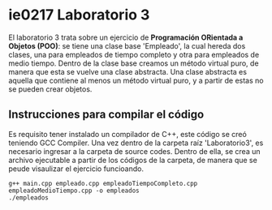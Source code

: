 # ie0217 Laboratorio 3

El laboratorio 3 trata sobre un ejercicio de **Programación ORientada a Objetos (POO)**: se tiene una clase base 'Empleado', la cual hereda dos clases, una para empleados de tiempo completo y otra para empleados de medio tiempo. Dentro de la clase base creamos un método virtual puro, de manera que esta se vuelve una clase abstracta. Una clase abstracta es aquella que contiene al menos un método virtual puro, y a partir de estas no se pueden crear objetos. 

## Instrucciones para compilar el código

Es requisito tener instalado un compilador de C++, este código se creó teniendo GCC Compiler. Una vez dentro de la carpeta raíz 'Laboratorio3', es necesario ingresar a la carpeta de source codes. Dentro de ella, se crea un archivo ejecutable a partir de los códigos de la carpeta, de manera que se peude visaulizar el ejercicio funcioando.

```
g++ main.cpp empleado.cpp empleadoTiempoCompleto.cpp empleadoMedioTiempo.cpp -o empleados
./empleados
```

